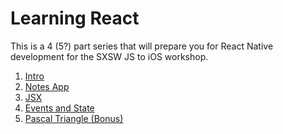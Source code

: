 # Learning React

This is a 4 (5?) part series that will prepare you for React Native development
for the SXSW JS to iOS workshop.

1.  [Intro](lessons/0-intro/index.html)
2.  [Notes App](lessons/1-notes-app/index.html)
3.  [JSX](lessons/2-jsx/index.html)
4.  [Events and State](lessons/3-events-and-state/index.html)
5.  [Pascal Triangle (Bonus)](lessons/4-pascal-bonus/index.html)
